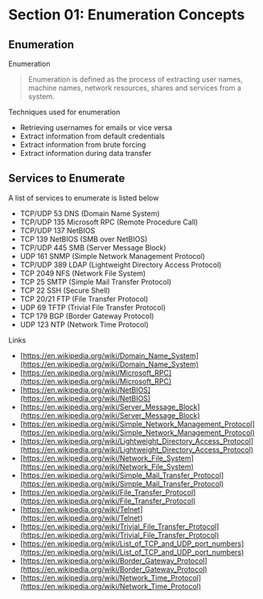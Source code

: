 # Section 01: Enumeration Concepts

## Enumeration
Enumeration
> Enumeration is defined as the process of extracting user names, machine names, network resources, shares and services from a system.

Techniques used for enumeration
- Retrieving usernames for emails or vice versa
- Extract information from default credentials
- Extract information from brute forcing
- Extract information during data transfer

## Services to Enumerate
A list of services to enumerate is listed below
- TCP/UDP 53 DNS (Domain Name System)
- TCP/UDP 135 Microsoft RPC (Remote Procedure Call)
- TCP/UDP 137 NetBIOS
- TCP 139 NetBIOS (SMB over NetBIOS)
- TCP/UDP 445 SMB (Server Message Block)
- UDP 161 SNMP (Simple Network Management Protocol)
- TCP/UDP 389 LDAP (Lightweight Directory Access Protocol)
- TCP 2049 NFS (Network File System)
- TCP 25 SMTP (Simple Mail Transfer Protocol)
- TCP 22 SSH (Secure Shell)
- TCP 20/21 FTP (File Transfer Protocol)
- UDP 69 TFTP (Trivial File Transfer Protocol)
- TCP 179 BGP (Border Gateway Protocol)
- UDP 123 NTP (Network Time Protocol)

Links
- [https://en.wikipedia.org/wiki/Domain_Name_System](https://en.wikipedia.org/wiki/Domain_Name_System)
- [https://en.wikipedia.org/wiki/Microsoft_RPC](https://en.wikipedia.org/wiki/Microsoft_RPC)
- [https://en.wikipedia.org/wiki/NetBIOS](https://en.wikipedia.org/wiki/NetBIOS)
- [https://en.wikipedia.org/wiki/Server_Message_Block](https://en.wikipedia.org/wiki/Server_Message_Block)
- [https://en.wikipedia.org/wiki/Simple_Network_Management_Protocol](https://en.wikipedia.org/wiki/Simple_Network_Management_Protocol)
- [https://en.wikipedia.org/wiki/Lightweight_Directory_Access_Protocol](https://en.wikipedia.org/wiki/Lightweight_Directory_Access_Protocol)
- [https://en.wikipedia.org/wiki/Network_File_System](https://en.wikipedia.org/wiki/Network_File_System)
- [https://en.wikipedia.org/wiki/Simple_Mail_Transfer_Protocol](https://en.wikipedia.org/wiki/Simple_Mail_Transfer_Protocol)
- [https://en.wikipedia.org/wiki/File_Transfer_Protocol](https://en.wikipedia.org/wiki/File_Transfer_Protocol)
- [https://en.wikipedia.org/wiki/Telnet](https://en.wikipedia.org/wiki/Telnet)
- [https://en.wikipedia.org/wiki/Trivial_File_Transfer_Protocol](https://en.wikipedia.org/wiki/Trivial_File_Transfer_Protocol)
- [https://en.wikipedia.org/wiki/List_of_TCP_and_UDP_port_numbers](https://en.wikipedia.org/wiki/List_of_TCP_and_UDP_port_numbers)
- [https://en.wikipedia.org/wiki/Border_Gateway_Protocol](https://en.wikipedia.org/wiki/Border_Gateway_Protocol)
- [https://en.wikipedia.org/wiki/Network_Time_Protocol](https://en.wikipedia.org/wiki/Network_Time_Protocol)
